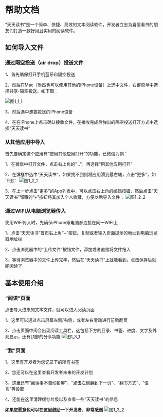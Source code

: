 # 帮助文档
“天天读书”是一个简单、快捷、高效的文本阅读软件，开发者立志为喜爱看书的朋友们打造一款好用且实用的阅读软件。


## 如何导入文件


### 通过隔空投送（air drop）投送文件
1、首先确保打开手机蓝牙和隔空投送

2、然后在Mac（当然也可以使用其他的iPhone设备）上选中文件，右键菜单中选择共享-隔空投送，如下图：

![图1_1_1](https://img-blog.csdnimg.cn/5ff3bc51720f49f5901c41a167b192ca.jpeg)

3、然后选中想要投送的iPhone设备

4、在在iPhone上点击确认接收文件，在接收完成后弹出的隔空投送打开方式中选择“天天读书”


### 从其他应用中导入
首先要确定这个应用有“使用其他应用打开”的功能，已微信为例：

1、在微信中打开文件，点击右上角的“…”，再选择“用其他应用打开”

2、在弹框中选中“天天读书”，如果找不到则将应用滑到最右端，点击“更多”，如下图：
![图1_2_1](https://img-blog.csdnimg.cn/cb5f344d42d14c8bb3266d5a27ad8ccf.jpeg)

3、在上一步点击“更多”的App列表中，可以点击右上角的编辑按钮，然后点击“天天读书”邹策的“+”按钮将其加入个人收藏，方便以后导入文件：
![图1_2_2](https://img-blog.csdnimg.cn/518aa024d85e46479f3be1a1b528bc47.jpeg)


### 通过WIFI从电脑浏览器传入
使用WIFI传入时，先确保iPhone跟电脑都连接在同一WIFI上

1、点击“天天读书”首页右上角“+”按钮，复制或者输入页面提示的地址到电脑浏览器地址栏

2、点击浏览器中的“上传文件”按钮文件，添加或者直接将文件拖入

3、等待浏览器中的文件上传完毕，然后在“天天读书”上就能看到，点击保存后就能阅读了


## 基本使用介绍


### “阅读”页面
点击导入进来的文本文件，就可以进入阅读页面

1、这里可以通过点击屏幕左侧/右侧，或者左右滑动进行前后翻页

2、点击页面中间会出现阅读工具栏，这包括下方的目录、书签、进度、文字及外观显示，还有顶部的分享功能
![图1_3_1](https://img-blog.csdnimg.cn/85a4fd56054c4408b3ad9414ada61634.jpeg)

### “我”页面
1、这里有开发者为您记录下的所有书签

2、您还可以在这里查看开发者未来的开发计划

3、这里还有“阅读事不自动锁屏”、“点击左侧翻到下一页”、“翻书方式”、“语言”等设置

4、还能在这里清理缓存垃圾以及查看一些“天天读书”的信息

**如果您愿意也可以在这里鼓励一下开发者，非常感谢**
![图1_3_2](https://img-blog.csdnimg.cn/b07c08bac69441069829b8346bdaeb90.jpeg)